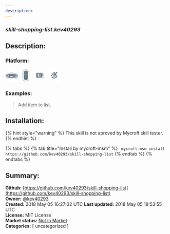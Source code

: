 ```yaml
---
description: 
---
```


### _skill-shopping-list.kev40293_  
## Description:  
  
  
  
### Platform:  
 ![Mark I](../.gitbook/assets/mark-1-icon.png)  ![Mark II](../.gitbook/assets/mark-2-icon.png)  ![Picroft](../.gitbook/assets/picroft-icon.png)  ![plasmoid](../.gitbook/assets/kde.png)   
### Examples:  
> Add item to list.  
  
## Installation:  
{% hint style="warning" %}
This skill is not aproved by Mycroft skill tester.
{% endhint %}
    
{% tabs %}
{% tab title="Install by mycroft-msm" %}
``` mycroft-msm install https://github.com/kev40293/skill-shopping-list```
{% endtab %}
  {% endtabs %}
    
## Summary:  
**Github:** [https://github.com/kev40293/skill-shopping-list](https://github.com/kev40293/skill-shopping-list)  
**Owner:** [@kev40293](https://github.com/kev40293)  
**Created:** 2018 May 05 16:27:02 UTC  **Last updated:** 2018 May 05 18:53:55 UTC  
**License:** MIT License  
**Market status:** [Not in Market](https://market.mycroft.ai/skill/)  
**Categories:** [ uncategorized ]   
